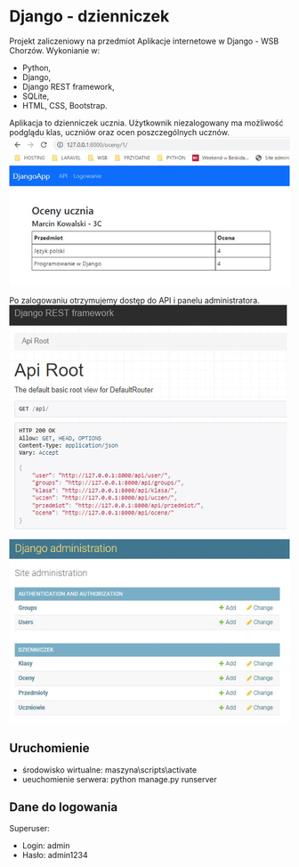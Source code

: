 # Django - dzienniczek

Projekt zaliczeniowy na przedmiot Aplikacje internetowe w Django - WSB Chorzów. Wykonianie w:
- Python,
- Django,
- Django REST framework,
- SQLite,
- HTML, CSS, Bootstrap.

Aplikacja to dzienniczek ucznia. Użytkownik niezalogowany ma możliwość podglądu klas, uczniów oraz ocen poszczególnych ucznów.
![Dzienniczek ucznia](https://github.com/martinezart87/Django-dzienniczek/blob/master/images/Screenshot_2.jpg)

Po zalogowaniu otrzymujemy dostęp do API i panelu administratora. 
![Dzienniczek ucznia](https://github.com/martinezart87/Django-dzienniczek/blob/master/images/Screenshot_1.jpg)

![Dzienniczek ucznia](https://github.com/martinezart87/Django-dzienniczek/blob/master/images/Screenshot_3.jpg)

## Uruchomienie

- środowisko wirtualne: maszyna\scripts\activate
- ueuchomienie serwera: python manage.py runserver

## Dane do logowania

Superuser:
- Login: admin
- Hasło: admin1234